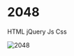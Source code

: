 <h1>2048</h1>

HTML jQuery Js Css

![2048](https://github.com/VeterinaryChen/Game-2048/blob/master/2048.png)
